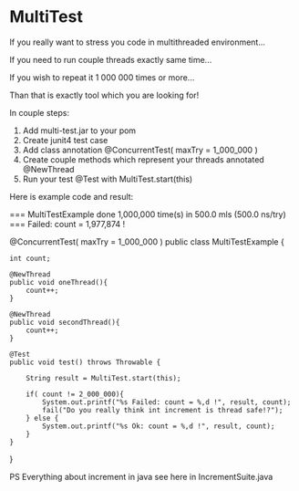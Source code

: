 # MultiTest

If you really want to stress you code in multithreaded environment...

If you need to run couple threads exactly same time...

If you wish to repeat it 1 000 000 times or more...

Than that is exactly tool which you are looking for!


In couple steps:

1. Add multi-test.jar to your pom
2. Create junit4 test case
3. Add class annotation @ConcurrentTest( maxTry = 1_000_000 )
4. Create couple methods which represent your threads annotated @NewThread
5. Run your test @Test with MultiTest.start(this)

Here is example code and result:

=== MultiTestExample done 1,000,000 time(s) in 500.0 mls (500.0 ns/try) ===  Failed: count = 1,977,874 !

@ConcurrentTest( maxTry = 1_000_000 )
public class MultiTestExample {

	int count;
	
	@NewThread
	public void oneThread(){
		count++;
	}
	
	@NewThread
	public void secondThread(){
		count++;
	}
	
	@Test
	public void test() throws Throwable {
		
		String result = MultiTest.start(this);
		
		if( count != 2_000_000){
			System.out.printf("%s Failed: count = %,d !", result, count);
			fail("Do you really think int increment is thread safe!?");
		} else {
			System.out.printf("%s Ok: count = %,d !", result, count);
		}
	}
}


PS Everything about increment in java see here in IncrementSuite.java
